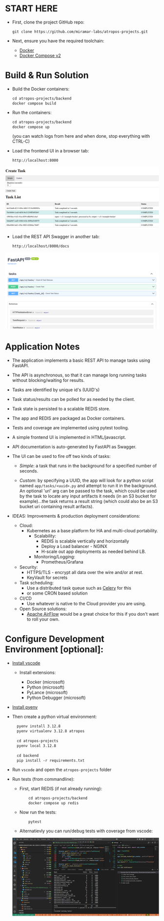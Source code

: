 
# START HERE
- First, clone the project GitHub repo:
 
      git clone https://github.com/miramar-labs/atropos-projects.git

- Next, ensure you have the required toolchain:
  - [Docker](https://www.docker.com/)
  - [Docker Compose v2](https://docs.docker.com/compose/)
  
# Build & Run Solution
- Build the Docker containers:

      cd atropos-projects/backend
      docker compose build

- Run the containers:

      cd atropos-projects/backend
      docker compose up

  (you can watch logs from here and when done, stop everything with CTRL-C)

- Load the frontend UI in a browser tab:

      http://localhost:8000

![app](resources/scr2.png)

- Load the REST API Swagger in another tab:

      http://localhost/8000/docs


![swagger](resources/scr3.png)


# Application Notes

- The application implements a basic REST API to manage tasks using FastAPI.
- The API is asynchronous, so that it can manage long running tasks without blocking/waiting for results.
- Tasks are identified by unique id's (UUID's)
- Task status/results can be polled for as needed by the client.
- Task state is persisted to a scalable REDIS store.
- The app and REDIS are packaged as Docker containers.
- Tests and coverage are implemented using pytest tooling.
- A simple frontend UI is implemented in HTML/javascript.
- API documentation is auto-generated by FastAPI as Swagger.
- The UI can be used to fire off two kinds of tasks:
 
    - *Simple*: a task that runs in the background for a specified number of seconds.
  
    - *Custom*: by specifying a UUID, the app will look for a python script named `app/tasks/<uuid>.py` and attempt to run it in the background. An optional 'uri' arg can be passed to the task, which could be used by the task to locate any input artifacts it needs (in an S3 bucket for example)...the task returns a result string (which could also be an S3 bucket uri containing result arifacts).
- IDEAS: Improvements & production deployment considerations:
  - Cloud: 
      - Kubernetes as a base platform for HA and multi-cloud portability.
        - Scalability:
          - REDIS is scalable vertically and horizontally
          - Deploy a Load balancer - NGINX
          - H-scale out app deployments as needed behind LB.
        - Monitoring/Logging:
          - Prometheus/Grafana
  - Security:
    - HTTPS/TLS - encrypt all data over the wire and/or at rest.
    - KeyVault for secrets
  - Task scheduling:
    - Use a distributed task queue such as [Celery](https://github.com/celery/celery) for this
    - or some CRON based solution
  - CI/CD
    - Use whatever is native to the Cloud provider you are using.
  - Open Source solutions:
    - [Apache AirFlow](https://airflow.apache.org/) would be a great choice for this if you don't want to roll your own.

# Configure Development Environment [optional]:
  
- [Install vscode](https://code.visualstudio.com/)

  - Install extensions:
   
    - Docker (microsoft)
    - Python (microsoft)
    - PyLance (microsoft)
    - Python Debugger (microsoft)
  
  
- [Install pyenv](https://github.com/pyenv/pyenv)
  
- Then create a python virtual environment:
  
        pyenv install 3.12.8
        pyenv virtualenv 3.12.8 atropos
        
        cd atropos-projects
        pyenv local 3.12.8

        cd backend
        pip install -r requirements.txt

- Run `vscode` and open the `atropos-projects` folder

- Run tests (from commandline):

  - First, start REDIS (if not already running):
  
            cd atropos-projects/backend
            docker compose up redis

  - Now run the tests:

            pytest

  - Alternatievly you can run/debug tests with coverage from vscode:

  ![test coverage](resources/scr1.png)
